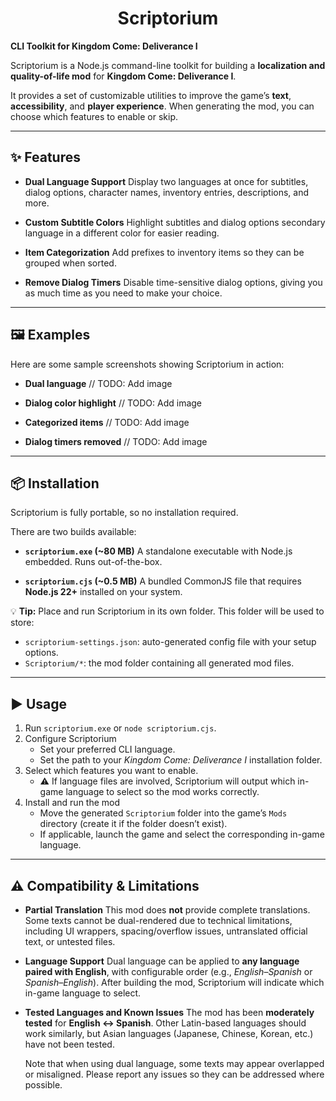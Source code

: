 <div align="center">
  <h1>Scriptorium</h1>
</div>

**CLI Toolkit for Kingdom Come: Deliverance I**

Scriptorium is a Node.js command-line toolkit for building a **localization and quality-of-life mod** for **Kingdom Come: Deliverance I**.

It provides a set of customizable utilities to improve the game’s **text**, **accessibility**, and **player experience**. When generating the mod, you can choose which features to enable or skip.

---

## ✨ Features

- **Dual Language Support**
  Display two languages at once for subtitles, dialog options, character names, inventory entries, descriptions, and more.

- **Custom Subtitle Colors**
  Highlight subtitles and dialog options secondary language in a different color for easier reading.

- **Item Categorization**
  Add prefixes to inventory items so they can be grouped when sorted.

- **Remove Dialog Timers**
  Disable time-sensitive dialog options, giving you as much time as you need to make your choice.

---

## 🖼️ Examples

Here are some sample screenshots showing Scriptorium in action:

- **Dual language**
  // TODO: Add image

- **Dialog color highlight**
  // TODO: Add image

- **Categorized items**
  // TODO: Add image

- **Dialog timers removed**
  // TODO: Add image

---

## 📦 Installation

Scriptorium is fully portable, so no installation required.

There are two builds available:

- **`scriptorium.exe` (~80 MB)**
  A standalone executable with Node.js embedded. Runs out-of-the-box.

- **`scriptorium.cjs` (~0.5 MB)**
  A bundled CommonJS file that requires **Node.js 22+** installed on your system.

💡 **Tip:** Place and run Scriptorium in its own folder. This folder will be used to store:

- `scriptorium-settings.json`: auto-generated config file with your setup options.
- `Scriptorium/*`: the mod folder containing all generated mod files.

---

## ▶️ Usage

1.  Run `scriptorium.exe` or `node scriptorium.cjs`.
2.  Configure Scriptorium
    - Set your preferred CLI language.
    - Set the path to your _Kingdom Come: Deliverance I_ installation folder.
3.  Select which features you want to enable.
    - ⚠️ If language files are involved, Scriptorium will output which in-game language to select so the mod works correctly.
4.  Install and run the mod
    - Move the generated `Scriptorium` folder into the game’s `Mods` directory (create it if the folder doesn’t exist).
    - If applicable, launch the game and select the corresponding in-game language.

---

## ⚠️ Compatibility & Limitations

- **Partial Translation**
  This mod does **not** provide complete translations. Some texts cannot be dual-rendered due to technical limitations, including UI wrappers, spacing/overflow issues, untranslated official text, or untested files.

- **Language Support**
  Dual language can be applied to **any language paired with English**, with configurable order (e.g., _English–Spanish_ or _Spanish–English_). After building the mod, Scriptorium will indicate which in-game language to select.

- **Tested Languages and Known Issues**
  The mod has been **moderately tested** for **English ↔ Spanish**. Other Latin-based languages should work similarly, but Asian languages (Japanese, Chinese, Korean, etc.) have not been tested.

  Note that when using dual language, some texts may appear overlapped or misaligned. Please report any issues so they can be addressed where possible.
